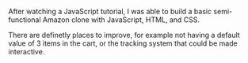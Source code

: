 After watching a JavaScript tutorial, I was able to build a basic semi-functional Amazon clone with JavaScript, HTML, and CSS.

There are definetly places to improve, for example not having a default value of 3 items in the cart, or the tracking system that could be made interactive. 
